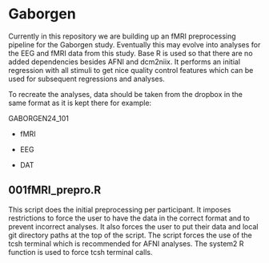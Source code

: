 # Gaborgen

Currently in this repository we are building up an fMRI preprocessing pipeline for the Gaborgen study. Eventually this may evolve into analyses for the EEG and fMRI data from this study. Base R is used so that there are no added dependencies besides AFNI and dcm2niix. It performs an initial regression with all stimuli to get nice quality control features which can be used for subsequent regressions and analyses.

To recreate the analyses, data should be taken from the dropbox in the same format as it is kept there for example:

GABORGEN24_101

- fMRI

- EEG

- DAT

## 001fMRI_prepro.R
This script does the initial preprocessing per participant. It imposes restrictions to force the user to have the data in the correct format and to prevent incorrect analyses. It also forces the user to put their data and local git directory paths at the top of the script. The script forces the use of the tcsh terminal which is recommended for AFNI analyses. The system2 R function is used to force tcsh terminal calls.

